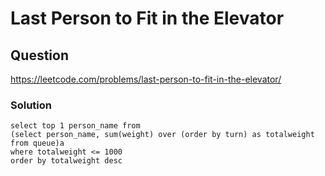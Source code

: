 # Last Person to Fit in the Elevator
## Question
https://leetcode.com/problems/last-person-to-fit-in-the-elevator/
### Solution
```
select top 1 person_name from
(select person_name, sum(weight) over (order by turn) as totalweight
from queue)a
where totalweight <= 1000
order by totalweight desc
```
